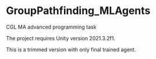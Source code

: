 # GroupPathfinding_MLAgents
CGL MA advanced programming task

The project requires Unity version 2021.3.2f1.

This is a trimmed version with only final trained agent. 
